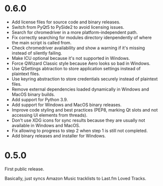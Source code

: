 # 0.6.0

* Add license files for source code and binary releases.
* Switch from PyQt5 to PySide2 to avoid licensing issues.
* Search for chromedriver in a more platform-independent path.
* Fix correctly searching for modules directory idenpendently of where the main script is called from.
* Check chromedriver availability and show a warning if it's missing instead of silently failing.
* Make ICU optional because it's not supported in Windows.
* Force QWizard Classic style because Aero looks so bad in Windows.
* Use QSettings abtraction to store application settings instead of plaintext files.
* Use keyring abstraction to store credentials securely instead of plaintext files.
* Remove external dependencies loaded dynamically in Windows and MacOS binary builds.
* Add support for Python 3.9.
* Add support for Windows and MacOS binary releases.
* Improve code styling and best practices (PEP8, marking Qt slots and not accessing UI elements from threads).
* Don't use XDG icons for sync results because they are usually not available in Windows and MacOS.
* Fix allowing to progress to step 2 when step 1 is still not completed.
* Add binary releases and installer for Windows.

# 0.5.0

First public release.

Basically, just syncs Amazon Music tracklists to Last.fm Loved Tracks.
